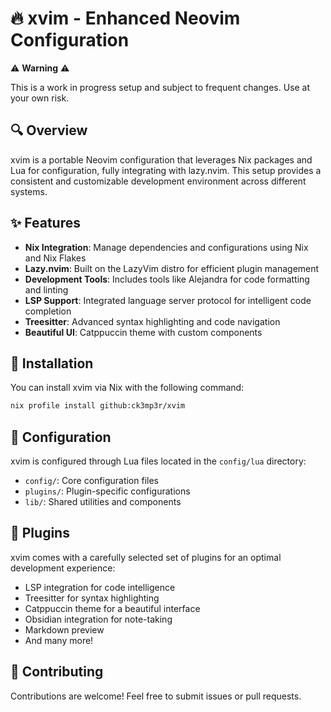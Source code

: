 # 🔥 xvim - Enhanced Neovim Configuration

⚠️ **Warning** ⚠️

This is a work in progress setup and subject to frequent changes. Use at your own risk.

## 🔍 Overview

xvim is a portable Neovim configuration that leverages Nix packages and Lua for configuration, fully integrating with lazy.nvim. This setup provides a consistent and customizable development environment across different systems.

## ✨ Features

- **Nix Integration**: Manage dependencies and configurations using Nix and Nix Flakes
- **Lazy.nvim**: Built on the LazyVim distro for efficient plugin management
- **Development Tools**: Includes tools like Alejandra for code formatting and linting
- **LSP Support**: Integrated language server protocol for intelligent code completion
- **Treesitter**: Advanced syntax highlighting and code navigation
- **Beautiful UI**: Catppuccin theme with custom components

## 🚀 Installation

You can install xvim via Nix with the following command:

```bash
nix profile install github:ck3mp3r/xvim
```

## 🔧 Configuration

xvim is configured through Lua files located in the `config/lua` directory:

- `config/`: Core configuration files
- `plugins/`: Plugin-specific configurations
- `lib/`: Shared utilities and components

## 🧩 Plugins

xvim comes with a carefully selected set of plugins for an optimal development experience:

- LSP integration for code intelligence
- Treesitter for syntax highlighting
- Catppuccin theme for a beautiful interface
- Obsidian integration for note-taking
- Markdown preview
- And many more!

## 🤝 Contributing

Contributions are welcome! Feel free to submit issues or pull requests.

